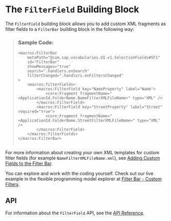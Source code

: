 <!-- loio2df783760a8e4540ad19ce5ec3ed91c8 -->

# The `FilterField` Building Block

The `FilterField` building block allows you to add custom XML fragments as filter fields to a `FilterBar` building block in the following way:

> ### Sample Code:  
> ```
> <macros:FilterBar
>     metaPath="@com.sap.vocabularies.UI.v1.SelectionFields#SF1"
>     id="FilterBar"
>     showMessages="true"
>     search=".handlers.onSearch"
>     filterChanged=".handlers.onFiltersChanged"
> >
>     <macros:filterFields>
>         <macros:FilterField key="NameProperty" label="Name">
>             <core:Fragment fragmentName="<ApplicationId.FolderName.NameFilterXMLFileName>" type="XML" />
>         </macros:FilterField>
>         <macros:FilterField key="StreetProperty" label="Street" required="true">
>             <core:Fragment fragmentName="<ApplicationId.FolderName.StreetFilterXMLFileName>" type="XML" />
>         </macros:FilterField>
>     </macros:filterFields>
> </macros:FilterBar>
> 
> 
> ```

For more information about creating your own XML templates for custom filter fields \(for example `NameFilterXMLFileName.xml`\), see [Adding Custom Fields to the Filter Bar](adding-custom-fields-to-the-filter-bar-5fb9f57.md).

You can explore and work with the coding yourself. Check out our live example in the flexible programming model explorer at [Filter Bar - Custom Filters](https://ui5.sap.com/test-resources/sap/fe/core/fpmExplorer/index.html#/buildingBlocks/filterBar/filterBarCustoms).



<a name="loio2df783760a8e4540ad19ce5ec3ed91c8__section_l2r_2bs_j5b"/>

## API

For information about the `FilterField` API, see the [API Reference](https://ui5.sap.com/#/api/sap.fe.macros.FilterField).

